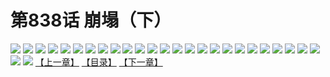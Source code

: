 # 第838话 崩塌（下）
![](https://mhpic.xiaomingtaiji.net/comic/D/斗破苍穹/第838话F1_262535/1.jpg-zymk.middle.webp)
![](https://mhpic.xiaomingtaiji.net/comic/D/斗破苍穹/第838话F1_262535/2.jpg-zymk.middle.webp)
![](https://mhpic.xiaomingtaiji.net/comic/D/斗破苍穹/第838话F1_262535/3.jpg-zymk.middle.webp)
![](https://mhpic.xiaomingtaiji.net/comic/D/斗破苍穹/第838话F1_262535/4.jpg-zymk.middle.webp)
![](https://mhpic.xiaomingtaiji.net/comic/D/斗破苍穹/第838话F1_262535/5.jpg-zymk.middle.webp)
![](https://mhpic.xiaomingtaiji.net/comic/D/斗破苍穹/第838话F1_262535/6.jpg-zymk.middle.webp)
![](https://mhpic.xiaomingtaiji.net/comic/D/斗破苍穹/第838话F1_262535/7.jpg-zymk.middle.webp)
![](https://mhpic.xiaomingtaiji.net/comic/D/斗破苍穹/第838话F1_262535/8.jpg-zymk.middle.webp)
![](https://mhpic.xiaomingtaiji.net/comic/D/斗破苍穹/第838话F1_262535/9.jpg-zymk.middle.webp)
![](https://mhpic.xiaomingtaiji.net/comic/D/斗破苍穹/第838话F1_262535/10.jpg-zymk.middle.webp)
![](https://mhpic.xiaomingtaiji.net/comic/D/斗破苍穹/第838话F1_262535/11.jpg-zymk.middle.webp)
![](https://mhpic.xiaomingtaiji.net/comic/D/斗破苍穹/第838话F1_262535/12.jpg-zymk.middle.webp)
![](https://mhpic.xiaomingtaiji.net/comic/D/斗破苍穹/第838话F1_262535/13.jpg-zymk.middle.webp)
![](https://mhpic.xiaomingtaiji.net/comic/D/斗破苍穹/第838话F1_262535/14.jpg-zymk.middle.webp)
![](https://mhpic.xiaomingtaiji.net/comic/D/斗破苍穹/第838话F1_262535/15.jpg-zymk.middle.webp)
![](https://mhpic.xiaomingtaiji.net/comic/D/斗破苍穹/第838话F1_262535/16.jpg-zymk.middle.webp)
![](https://mhpic.xiaomingtaiji.net/comic/D/斗破苍穹/第838话F1_262535/17.jpg-zymk.middle.webp)
![](https://mhpic.xiaomingtaiji.net/comic/D/斗破苍穹/第838话F1_262535/18.jpg-zymk.middle.webp)
![](https://mhpic.xiaomingtaiji.net/comic/D/斗破苍穹/第838话F1_262535/19.jpg-zymk.middle.webp)
![](https://mhpic.xiaomingtaiji.net/comic/D/斗破苍穹/第838话F1_262535/20.jpg-zymk.middle.webp)
![](https://mhpic.xiaomingtaiji.net/comic/D/斗破苍穹/第838话F1_262535/21.jpg-zymk.middle.webp)
![](https://mhpic.xiaomingtaiji.net/comic/D/斗破苍穹/第838话F1_262535/22.jpg-zymk.middle.webp)
![](https://mhpic.xiaomingtaiji.net/comic/D/斗破苍穹/第838话F1_262535/23.jpg-zymk.middle.webp)
![](https://mhpic.xiaomingtaiji.net/comic/D/斗破苍穹/第838话F1_262535/24.jpg-zymk.middle.webp)
![](https://mhpic.xiaomingtaiji.net/comic/D/斗破苍穹/第838话F1_262535/25.jpg-zymk.middle.webp)
![](https://mhpic.xiaomingtaiji.net/comic/D/斗破苍穹/第838话F1_262535/26.jpg-zymk.middle.webp)
![](https://mhpic.xiaomingtaiji.net/comic/D/斗破苍穹/第838话F1_262535/27.jpg-zymk.middle.webp)
[【上一章】](./841.md)
[【目录】](./README.md)
[【下一章】](./843.md)
